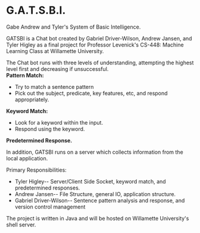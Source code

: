 G.A.T.S.B.I.
======

Gabe Andrew and Tyler's System of Basic Intelligence.

GATSBI is a Chat bot created by Gabriel Driver-Wilson, Andrew Jansen, and Tyler Higley as a final project for Professor Levenick's CS-448: Machine Learning Class at Willamette University.

The Chat bot runs with three levels of understanding, attempting the highest level first and decreasing if unsuccessful.  
<b>Pattern Match:</b>  
+ Try to match a sentence pattern 
+ Pick out the subject, predicate, key features, etc, and respond appropriately.  

<b>Keyword Match:</b>  
+ Look for a keyword within the input.  
+ Respond using the keyword.   

<b>Predetermined Response.</b>
	
In addition, GATSBI runs on a server which collects information from the local application.

Primary Responsibilities: 
+ Tyler Higley-- Server/Client Side Socket, keyword match, and predetermined responses.  
+ Andrew Jansen-- File Structure, general IO, application structure.  
+ Gabriel Driver-Wilson-- Sentence pattern analysis and response, and version control management
	
The project is written in Java and will be hosted on Willamette University's shell server.